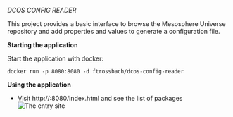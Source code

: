 *DCOS CONFIG READER*

This project provides a basic interface to browse the Mesosphere Universe repository and add properties and values to
generate a configuration file.

**Starting the application**

Start the application with docker:

`docker run -p 8080:8080 -d ftrossbach/dcos-config-reader`



**Using the application**

* Visit http://<localhost or ip of docker-machine>:8080/index.html and see the list of packages
![The entry site](https://raw.githubusercontent.com/ftrossbach/dcos-config-tool/master/images/repo.png)





